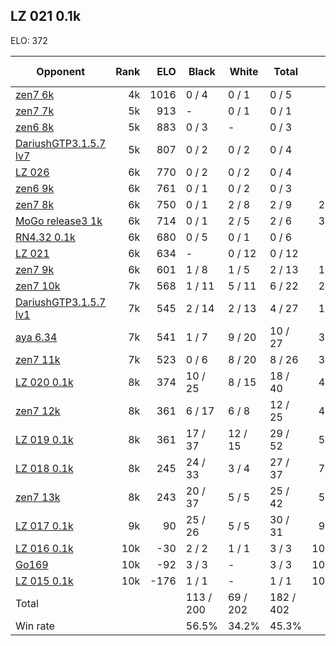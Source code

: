 ## LZ 021 0.1k ##

ELO: 372

Opponent | Rank | ELO | Black | White | Total | Win rate
---------|-----:|----:|-------|-------|-------|-------:
[zen7 6k](zen7%206k.md) | 4k | 1016 | 0 / 4 | 0 / 1 | 0 / 5 | 0.0%
[zen7 7k](zen7%207k.md) | 5k | 913 | - | 0 / 1 | 0 / 1 | 0.0%
[zen6 8k](zen6%208k.md) | 5k | 883 | 0 / 3 | - | 0 / 3 | 0.0%
[DariushGTP3.1.5.7 lv7](DariushGTP3.1.5.7%20lv7.md) | 5k | 807 | 0 / 2 | 0 / 2 | 0 / 4 | 0.0%
[LZ 026](LZ%20026.md) | 6k | 770 | 0 / 2 | 0 / 2 | 0 / 4 | 0.0%
[zen6 9k](zen6%209k.md) | 6k | 761 | 0 / 1 | 0 / 2 | 0 / 3 | 0.0%
[zen7 8k](zen7%208k.md) | 6k | 750 | 0 / 1 | 2 / 8 | 2 / 9 | 22.2%
[MoGo release3 1k](MoGo%20release3%201k.md) | 6k | 714 | 0 / 1 | 2 / 5 | 2 / 6 | 33.3%
[RN4.32 0.1k](RN4.32%200.1k.md) | 6k | 680 | 0 / 5 | 0 / 1 | 0 / 6 | 0.0%
[LZ 021](LZ%20021.md) | 6k | 634 | - | 0 / 12 | 0 / 12 | 0.0%
[zen7 9k](zen7%209k.md) | 6k | 601 | 1 / 8 | 1 / 5 | 2 / 13 | 15.4%
[zen7 10k](zen7%2010k.md) | 7k | 568 | 1 / 11 | 5 / 11 | 6 / 22 | 27.3%
[DariushGTP3.1.5.7 lv1](DariushGTP3.1.5.7%20lv1.md) | 7k | 545 | 2 / 14 | 2 / 13 | 4 / 27 | 14.8%
[aya 6.34](aya%206.34.md) | 7k | 541 | 1 / 7 | 9 / 20 | 10 / 27 | 37.0%
[zen7 11k](zen7%2011k.md) | 7k | 523 | 0 / 6 | 8 / 20 | 8 / 26 | 30.8%
[LZ 020 0.1k](LZ%20020%200.1k.md) | 8k | 374 | 10 / 25 | 8 / 15 | 18 / 40 | 45.0%
[zen7 12k](zen7%2012k.md) | 8k | 361 | 6 / 17 | 6 / 8 | 12 / 25 | 48.0%
[LZ 019 0.1k](LZ%20019%200.1k.md) | 8k | 361 | 17 / 37 | 12 / 15 | 29 / 52 | 55.8%
[LZ 018 0.1k](LZ%20018%200.1k.md) | 8k | 245 | 24 / 33 | 3 / 4 | 27 / 37 | 73.0%
[zen7 13k](zen7%2013k.md) | 8k | 243 | 20 / 37 | 5 / 5 | 25 / 42 | 59.5%
[LZ 017 0.1k](LZ%20017%200.1k.md) | 9k | 90 | 25 / 26 | 5 / 5 | 30 / 31 | 96.8%
[LZ 016 0.1k](LZ%20016%200.1k.md) | 10k | -30 | 2 / 2 | 1 / 1 | 3 / 3 | 100.0%
[Go169](Go169.md) | 10k | -92 | 3 / 3 | - | 3 / 3 | 100.0%
[LZ 015 0.1k](LZ%20015%200.1k.md) | 10k | -176 | 1 / 1 | - | 1 / 1 | 100.0%
Total | | | 113 / 200 | 69 / 202 | 182 / 402 | 
Win rate| | | 56.5% | 34.2% | 45.3% | 
